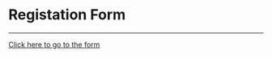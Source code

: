 <h1>Registation Form</h1>
<hr>
  <a href="https://syedwahibabbas.github.io/Registeration-Form-/">Click here to go to the form</a> 
